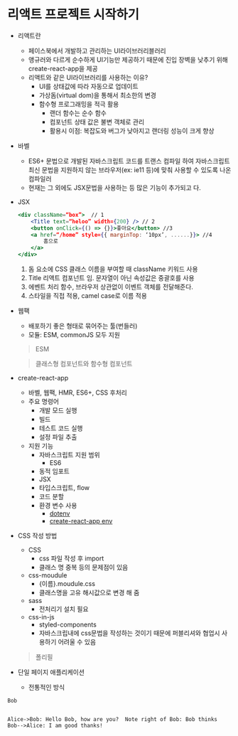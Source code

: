 


# 리액트 프로젝트 시작하기

- 리액트란
	- 페이스북에서 개발하고 관리하는 UI라이브러리블러리
	- 앵규러와 다르게 순수하게 UI기능만 제공하기 때문에 진입 장벽을 낮추기 위해 create-react-app을 제공
	- 리액트와 같은 UI라이브러리를 사용하는 이유?
		- UI를 상태값에 따라 자동으로 업데이트
		- 가상돔(virtual dom)을 통해서 최소한의 변경
		- 함수형 프로그래밍을 적극 활용
			- 랜더 함수는 순수 함수
			- 컴포넌트 상태 값은 불변 객체로 관리
			- 활용시 이점: 복잡도와 버그가 낮아지고 랜더링 성능이 크게 향상

- 바벨
	- ES6+ 문법으로 개발된 자바스크립트 코드를 트랜스 컴파일 하여 자바스크립트 최신 문법을 지원하지 않는 브라우저(ex: ie11 등)에 맞춰 사용할 수 있도록 나온 컴파일러
	- 현재는 그 외에도 JSX문법을 사용하는 등 많은 기능이 추가되고 다.
- JSX
	```jsx
	<div className=“box”>  // 1
		<Title text=“heloo” width={200} /> // 2
		<button onClick={() => {}}>좋아요</button> //3
		<a href=“/home” style={{ marginTop: ‘10px’, ......}}> //4
			홈으로
		</a>
	</div>
	```
	1. 돔 요소에 CSS 클래스 이름을 부여할 때 className 키워드 사용
	2. Title 리액트 컴포넌트 임. 문자열이 아닌 속성값은 중괄호를 사용
	3. 에벤트 처리 함수, 브라우저 상관없이 이벤트 객체를 전달해준다.
	4. 스타일을 직접 적용, camel case로 이름 적용
- 웹팩
	- 배포하기 좋은 형태로 묶어주는 툴(번들러)
	- 모듈: ESM, commonJS 모두 지원
	> ESM
	
	> 클래스형 컴포넌트와 함수형 컴포넌트
	
- create-react-app
	- 바벨, 웹팩, HMR, ES6+, CSS 후처리
	- 주요 명령어
		- 개발 모드 실행
		- 빌드
		- 테스트 코드 실행
		- 설정 파일 추출
	- 지원 기능
		- 자바스크립트 지원 범위
			- ES6
		- 동적 임포트
		- JSX
		- 타입스크립트, flow
		- 코드 분할
		- 환경 변수 사용
			- [dotenv](https://github.com/motdotla/dotenv)
			- [create-react-app env](https://create-react-app.dev/docs/adding-custom-environment-variables/#docsNav)
- CSS 작성 방법
	- CSS
		- css 파일 작성 후 import
		- 클래스 명 중복 등의 문제점이 있음
	- css-moudule
		- {이름}.moudule.css
		- 클래스명을 고유 해시값으로 변경 해 줌
	- sass
		- 전처리기 설치 필요
	- css-in-js
		- styled-components
		- 자바스크립내에 css문법을 작성하는 것이기 때문에 퍼블리셔와 협업시 사용하기 어려울 수 있음
	> 폴리필
	
-  단일 페이지 애플리케이션
	- 전통적인 방식
	
```sequence
Bob
 
```
		
```sequence  
Alice->Bob: Hello Bob, how are you?  Note right of Bob: Bob thinks  
Bob-->Alice: I am good thanks!  
```

<!--stackedit_data:
eyJoaXN0b3J5IjpbLTU2MTc2NzIxNSwxNTEzMTM1MTU3LDg2OD
U2MDA5XX0=
-->